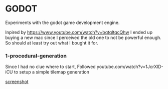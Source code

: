 # GODOT

Experiments with the godot game development engine.

Inpired by https://www.youtube.com/watch?v=bqtqltqcQhw I ended up buying a new mac since I perceived the old one to not be powerful enough. So should at least try out what I bought it for.

### 1-procedural-generation

Since I had no clue where to start, Followed youtube.com/watch?v=1JcrXlD-iCU to setup a simple tilemap generation

[screenshot](https://github.com/moonblade/godot/blob/master/1_procedural_generation/screenshots/screenshot1.png)